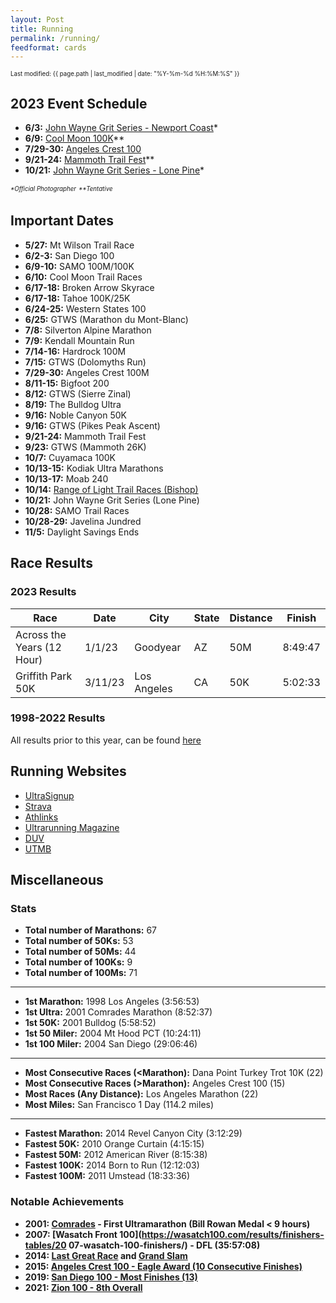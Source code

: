 ```yaml
---
layout: Post
title: Running
permalink: /running/
feedformat: cards
---
```


<sup><sub>Last modified: {{ page.path | last_modified | date: "%Y-%m-%d %H:%M:%S" }}</sub></sup>

## 2023 Event Schedule

* **6/3:** [John Wayne Grit Series - Newport Coast](https://johnwayne.org/pages/newportcoast)\*
* **6/9:** [Cool Moon 100K](https://coolmoon100.com/50-25-13-5-11-5-mile-and-5k-races/)**
* **7/29-30:** [Angeles Crest 100](http://ac100.com)
* **9/21-24:** [Mammoth Trail Fest](https://www.mammothtrailfest.com/)**
* **10/21:** [John Wayne Grit Series - Lone Pine](https://johnwayne.org/pages/lonepine)\*

<sup><sub>*\*Official Photographer*</sub></sup>  <sup><sub>*\*\*Tentative*</sub></sup>

## Important Dates

* **5/27:** Mt Wilson Trail Race
* **6/2-3:** San Diego 100
* **6/9-10:** SAMO 100M/100K
* **6/10:** Cool Moon Trail Races
* **6/17-18:** Broken Arrow Skyrace
* **6/17-18:** Tahoe 100K/25K
* **6/24-25:** Western States 100
* **6/25:** GTWS (Marathon du Mont-Blanc)
* **7/8:** Silverton Alpine Marathon
* **7/9:** Kendall Mountain Run
* **7/14-16:** Hardrock 100M
* **7/15:** GTWS (Dolomyths Run)
* **7/29-30:** Angeles Crest 100M
* **8/11-15:** Bigfoot 200
* **8/12:** GTWS (Sierre Zinal)
* **8/19:** The Bulldog Ultra
* **9/16:** Noble Canyon 50K
* **9/16:** GTWS (Pikes Peak Ascent)
* **9/21-24:** Mammoth Trail Fest
* **9/23:** GTWS (Mammoth 26K)
* **10/7:** Cuyamaca 100K
* **10/13-15:** Kodiak Ultra Marathons
* **10/13-17:** Moab 240
* **10/14:** [Range of Light Trail Races (Bishop)](https://ultrasignup.com/register.aspx?did=99272)
* **10/21:** John Wayne Grit Series (Lone Pine)
* **10/28:** SAMO Trail Races
* **10/28-29:** Javelina Jundred
* **11/5:** Daylight Savings Ends


## Race Results

### 2023 Results

| Race                                      | Date    | City         | State | Distance | Finish   |
|-------------------------------------------|---------|--------------|-------|----------|----------|
| Across the Years (12 Hour)                | 1/1/23  | Goodyear     | AZ    | 50M      | 8:49:47  |
| Griffith Park 50K                         | 3/11/23 | Los Angeles  | CA    | 50K      | 5:02:33  |

### 1998-2022 Results

All results prior to this year, can be found [here](all-results.html)

## Running Websites 

* [UltraSignup](https://ultrasignup.com/results_participant.aspx?fname=Andy&lname=Kumeda)
* [Strava](https://www.strava.com/athletes/ultrarunner)
* [Athlinks](https://www.athlinks.com/athletes/12325962)
* [Ultrarunning Magazine](https://calendar.ultrarunning.com/index.php/runner/show?first_name=Andy&last_name=Kumeda)
* [DUV](https://statistik.d-u-v.org/getresultperson.php?runner=37184)
* [UTMB](https://utmb.world/runner/4710.andy.kumeda)

## Miscellaneous

### Stats

* **Total number of Marathons:** 67
* **Total number of 50Ks:** 53
* **Total number of 50Ms:** 44
* **Total number of 100Ks:** 9
* **Total number of 100Ms:** 71

---

* **1st Marathon:** 1998 Los Angeles (3:56:53)
* **1st Ultra:** 2001 Comrades Marathon (8:52:37)
* **1st 50K:** 2001 Bulldog (5:58:52)
* **1st 50 Miler:** 2004 Mt Hood PCT (10:24:11)
* **1st 100 Miler:** 2004 San Diego (29:06:46)

---

* **Most Consecutive Races \(<Marathon):** Dana Point Turkey Trot 10K (22)
* **Most Consecutive Races \(>Marathon):** Angeles Crest 100 (15)
* **Most Races (Any Distance):** Los Angeles Marathon (22)
* **Most Miles:** San Francisco 1 Day (114.2 miles)

---

* **Fastest Marathon:** 2014 Revel Canyon City (3:12:29)
* **Fastest 50K:** 2010 Orange Curtain (4:15:15)
* **Fastest 50M:** 2012 American River (8:15:38)
* **Fastest 100K:** 2014 Born to Run (12:12:03)
* **Fastest 100M:** 2011 Umstead (18:33:36)

### Notable Achievements

* **2001: [Comrades](http://comrades.com) - First Ultramarathon (Bill Rowan Medal < 9 hours)** 
* **2007: [Wasatch Front 100](https://wasatch100.com/results/finishers-tables/20
07-wasatch-100-finishers/) - DFL (35:57:08)**
* **2014: [Last Great Race](http://run100s.com/lgrers.htm) and [Grand Slam](http://run100s.com/gs.htm)**
* **2015: [Angeles Crest 100 - Eagle Award (10 Consecutive Finishes)](https://ac100.com/awards/)**
* **2019: [San Diego 100 - Most Finishes (13)](https://sandiego100.com/results/)**
* **2021: [Zion 100 - 8th Overall](https://runsignup.com/Race/Results/42724#resultSetId-244573;perpage:10)**
